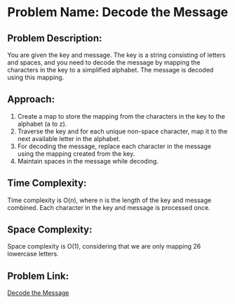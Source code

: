 # Problem Name: Decode the Message

## Problem Description:
You are given the key and message. The key is a string consisting of letters and spaces, and you need to decode the message by mapping the characters in the key to a simplified alphabet. The message is decoded using this mapping.

## Approach:
1. Create a map to store the mapping from the characters in the key to the alphabet (a to z).
2. Traverse the key and for each unique non-space character, map it to the next available letter in the alphabet.
3. For decoding the message, replace each character in the message using the mapping created from the key.
4. Maintain spaces in the message while decoding.

## Time Complexity:
Time complexity is O(n), where n is the length of the key and message combined. Each character in the key and message is processed once.

## Space Complexity:
Space complexity is O(1), considering that we are only mapping 26 lowercase letters.

## Problem Link:
[Decode the Message](https://leetcode.com/problems/decode-the-message/)
